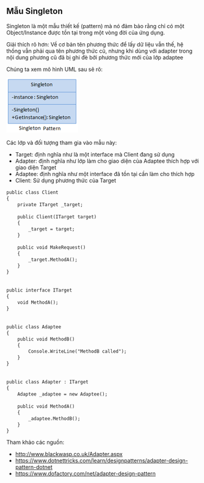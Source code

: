 ﻿## Mẫu Singleton

Singleton là một mẫu thiết kế (pattern) mà nó đảm bảo rằng chỉ có một Object/Instance được tồn tại trong một vòng đời của ứng dụng.

Giải thích rõ hơn: Về cơ bản tên phương thức để lấy dữ liệu vẫn thế, hệ thống vẫn phải qua tên phương thức cũ, nhưng khi dùng với adapter trong nội dung phương cũ đã bị ghi đè bởi phương thức mới của lớp adaptee

Chúng ta xem mô hình UML sau sẽ rõ:

![UML Singleton Pattern](images/singleton.png?raw=true "UML Singleton Pattern")

Các lớp và đối tượng tham gia vào mẫu này:

- Target: định nghĩa như là một interface mà Client đang sử dụng
- Adapter: định nghĩa như lớp làm cho giao diện của Adaptee thích hợp với giao diện Target
- Adaptee: định nghĩa như một interface đã tồn tại cần làm cho thích hợp
- Client: Sử dụng phương thức của Target

```
public class Client
{
    private ITarget _target;
 
    public Client(ITarget target)
    {
        _target = target;
    }
 
    public void MakeRequest()
    {
        _target.MethodA();
    }
}
 
 
public interface ITarget
{
    void MethodA();
}
 
 
public class Adaptee
{
    public void MethodB()
    {
        Console.WriteLine("MethodB called");
    }
}
 
 
public class Adapter : ITarget
{
    Adaptee _adaptee = new Adaptee();
 
    public void MethodA()
    {
        _adaptee.MethodB();
    }
}
```

Tham khảo các nguồn:
- http://www.blackwasp.co.uk/Adapter.aspx
- https://www.dotnettricks.com/learn/designpatterns/adapter-design-pattern-dotnet
- https://www.dofactory.com/net/adapter-design-pattern

